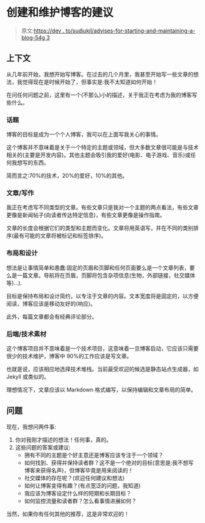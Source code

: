 # 创建和维护博客的建议

> 原文:[https://dev . to/sudiukil/advises-for-starting-and-maintaining-a-blog-54g 3](https://dev.to/sudiukil/advices-for-starting-and-maintaining-a-blog-54g3)

## [](#context)上下文

从几年前开始，我想开始写博客。在过去的几个月里，我甚至开始写一些文章的想法，我觉得现在是时候开始了，但事实是:我不太知道如何开始！

在问任何问题之前，这里有一个(不那么)小的描述，关于我正在考虑为我的博客写些什么。

### [](#topic)话题

博客的目标是成为一个个人博客，我可以在上面写我关心的事情。

这个博客并不意味着是关于一个特定的主题或领域，但大多数文章很可能是与技术相关的(主要是开发内容)。其他主题会吸引我的爱好(电影、电子游戏、音乐)或任何我想写的东西。

简而言之:70%的技术，20%的爱好，10%的其他。

### [](#articleswriting)文章/写作

我正在考虑写不同类型的文章。有些文章只是我对一个主题的两点看法，有些文章更像是新闻帖子(向读者传达特定信息)，有些文章更像是操作指南。

文章的长度会根据它们的类型和主题而变化。文章将用英语写，并在不同的类别排序(最有可能的文章将被标记和标签排序)。

### [](#layout-and-design)布局和设计

想法是让事情简单和愚蠢:固定的页眉和页脚和任何页面要么是一个文章列表，要么是一篇文章。导航将在页眉，页脚将包含杂项信息(生物，外部链接，社交媒体等)...).

目标是保持布局和设计简约，以专注于文章的内容。文本宽度将是固定的，以方便阅读，博客应该是移动友好的(响应)。

此外，每篇文章都会有经典评论部分。

### [](#backendtechnical-stuff)后端/技术素材

这个博客项目并不意味着是一个技术项目，这意味着一旦博客启动，它应该只需要很少的技术维护，博客中 90%的工作应该是写文章。

也就是说，应该相应地选择技术堆栈。当前最受欢迎的候选是静态站点生成器，如 Jekyll 或类似的。

理想情况下，文章应该以 Markdown 格式编写，以保持编辑和文章布局的简单。

## [](#questions)问题

现在，我想问两件事:

1.  你对我刚才描述的想法！任何事，真的。
2.  这些问题的答案或建议:
    *   拥有不同的主题是个好主意还是博客应该专注于一个领域？
    *   如何找到、获得并保持读者群？这不是一个绝对的目标(意思是:我不想写博客来获得名声)，但博客毕竟是用来阅读的！
    *   社交媒体的存在呢？(欢迎任何建议和想法)
    *   如何让博客变得有趣？(有点宽泛的问题，我知道)
    *   我应该为博客设定什么样的短期和长期目标？
    *   如何监控流量和读者群？怎么看事情进展如何？

当然，如果你有任何其他的推荐，这是非常欢迎的！